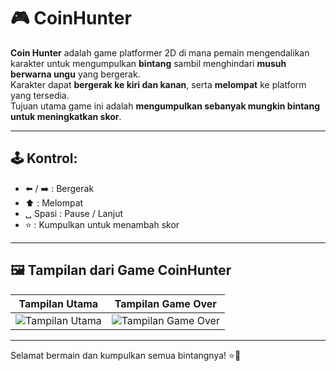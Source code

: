 # 🎮 CoinHunter

**Coin Hunter** adalah game platformer 2D di mana pemain mengendalikan karakter untuk mengumpulkan **bintang** sambil menghindari **musuh berwarna ungu** yang bergerak.  
Karakter dapat **bergerak ke kiri dan kanan**, serta **melompat** ke platform yang tersedia.  
Tujuan utama game ini adalah **mengumpulkan sebanyak mungkin bintang untuk meningkatkan skor**.

---

## 🕹️ Kontrol:

- ⬅️ / ➡️ : Bergerak
- ⬆️ : Melompat
- ␣ Spasi : Pause / Lanjut
- ⭐ : Kumpulkan untuk menambah skor

---

## 🖼️ Tampilan dari Game CoinHunter

| Tampilan Utama | Tampilan Game Over |
|----------------|--------------------|
| ![Tampilan Utama](https://github.com/user-attachments/assets/39379b55-4f80-4e61-a1f1-e6b93870d001) | ![Tampilan Game Over](https://github.com/user-attachments/assets/76843230-c550-4912-842a-5528722fb3c6) |

---

Selamat bermain dan kumpulkan semua bintangnya! ⭐🎉
